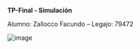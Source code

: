 **TP-Final - Simulación**

Alumno: Zallocco Facundo – Legajo: 79472

  
  ![image](https://user-images.githubusercontent.com/64712885/124201977-c853d000-daaf-11eb-852e-fb4e0e0ae68a.png)
